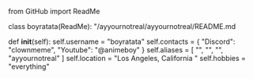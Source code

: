 from GitHub import ReadMe

class boyratata(ReadMe): 
    "/ayyournotreal/ayyournotreal/README.md

def __init__(self):
    self.username = "boyratata"
    self.contacts = {
        "Discord": "clownmeme",
        "Youtube": "@animeboy"
    }
    self.aliases = [
        "",
        "",
        "",
        "ayyournotreal"
    ]
    self.location = "Los Angeles, California "
    self.hobbies = "everything"
